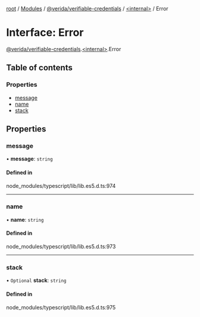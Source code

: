 [root](../README.md) / [Modules](../modules.md) / [@verida/verifiable-credentials](../modules/verida_verifiable_credentials.md) / [<internal\>](../modules/verida_verifiable_credentials._internal_.md) / Error

# Interface: Error

[@verida/verifiable-credentials](../modules/verida_verifiable_credentials.md).[<internal\>](../modules/verida_verifiable_credentials._internal_.md).Error

## Table of contents

### Properties

- [message](verida_verifiable_credentials._internal_.Error.md#message)
- [name](verida_verifiable_credentials._internal_.Error.md#name)
- [stack](verida_verifiable_credentials._internal_.Error.md#stack)

## Properties

### message

• **message**: `string`

#### Defined in

node_modules/typescript/lib/lib.es5.d.ts:974

___

### name

• **name**: `string`

#### Defined in

node_modules/typescript/lib/lib.es5.d.ts:973

___

### stack

• `Optional` **stack**: `string`

#### Defined in

node_modules/typescript/lib/lib.es5.d.ts:975
